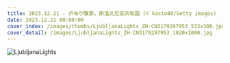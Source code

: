 ```yaml
---
title: 2023.12.21 - 卢布尔雅那，斯洛文尼亚共和国 (© kasto80/Getty images)
date: 2023.12.21 00:00:00
cover_index: /images/thumbs/LjubljanaLights_ZH-CN3179297953_533x300.jpg
cover_detail: /images/LjubljanaLights_ZH-CN3179297953_1920x1080.jpg
---
```


![LjubljanaLights](/images/LjubljanaLights_ZH-CN3179297953_1920x1080.jpg)
